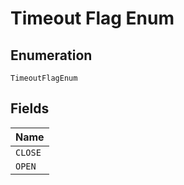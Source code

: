 
# Timeout Flag Enum

## Enumeration

`TimeoutFlagEnum`

## Fields

| Name |
|  --- |
| `CLOSE` |
| `OPEN` |

